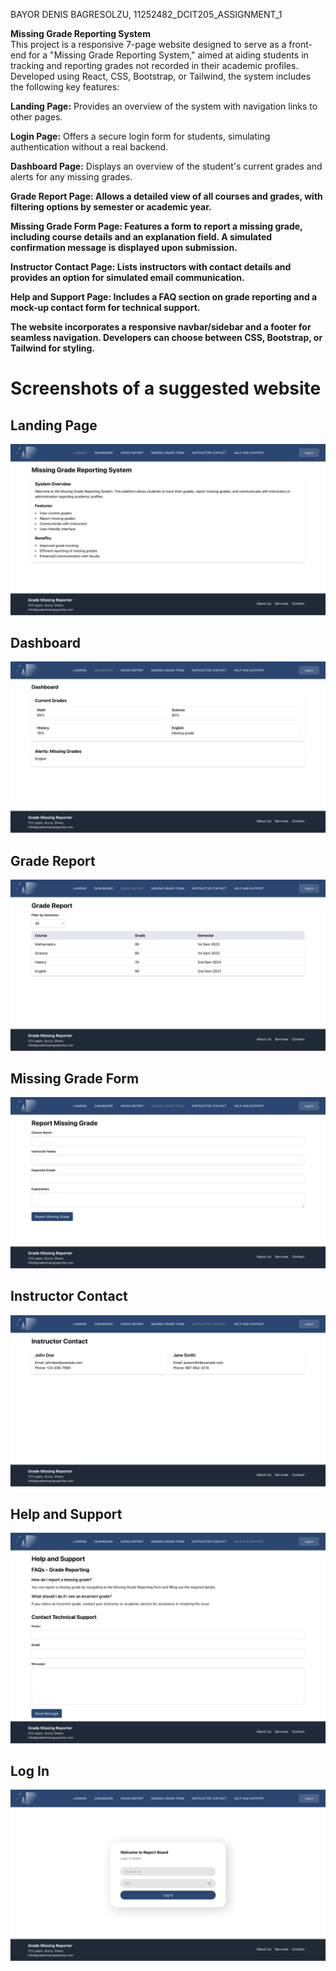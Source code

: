 BAYOR DENIS BAGRESOLZU, 11252482_DCIT205_ASSIGNMENT_1 

<b>Missing Grade Reporting System</b></br>
This project is a responsive 7-page website designed to serve as a front-end for a "Missing Grade Reporting System," aimed at aiding students in tracking and reporting grades not recorded in their academic profiles. Developed using React, CSS, Bootstrap, or Tailwind, the system includes the following key features:

<b>Landing Page:</b> Provides an overview of the system with navigation links to other pages.

<b>Login Page:</b> Offers a secure login form for students, simulating authentication without a real backend.

<b>Dashboard Page:</b> Displays an overview of the student's current grades and alerts for any missing grades.

<b>Grade Report Page:<b> Allows a detailed view of all courses and grades, with filtering options by semester or academic year.

<b>Missing Grade Form Page:</b> Features a form to report a missing grade, including course details and an explanation field. A simulated confirmation message is displayed upon submission.

<b>Instructor Contact Page:</b> Lists instructors with contact details and provides an option for simulated email communication.

<b>Help and Support Page:</b> Includes a FAQ section on grade reporting and a mock-up contact form for technical support.

The website incorporates a responsive navbar/sidebar and a footer for seamless navigation. Developers can choose between CSS, Bootstrap, or Tailwind for styling.

# Screenshots of a suggested website

## Landing Page
![Alt text](screenshots/landingPage.png)

## Dashboard
![Alt text](screenshots/dashboard.png)

## Grade Report
![Alt text](screenshots/grade_report.png)

## Missing Grade Form
![Alt text](screenshots/missing_grade_form.png)

## Instructor Contact
![Alt text](screenshots/instructor_contact.png)

## Help and Support
![Alt text](screenshots/help_and_support.png)

## Log In
![Alt text](screenshots/login.png)

